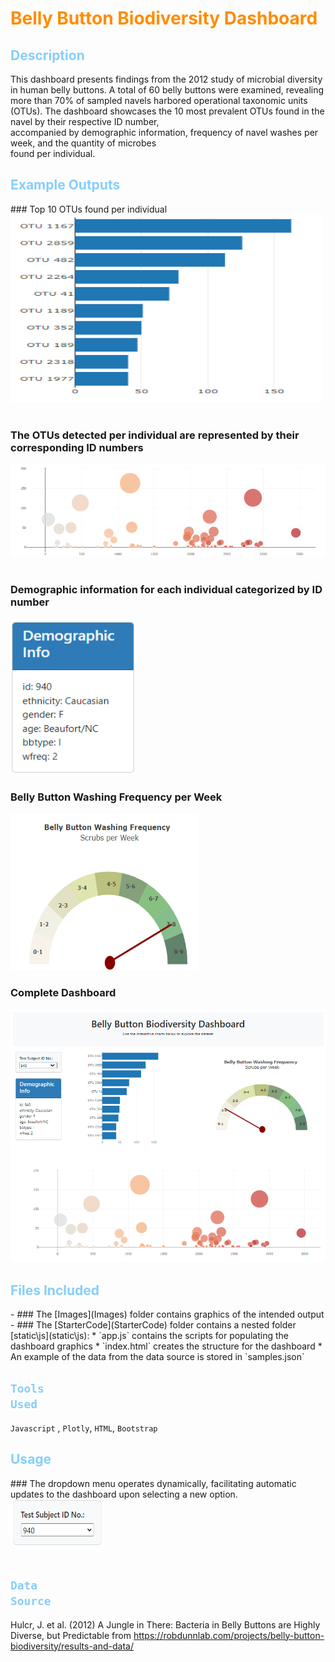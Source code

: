 <h1 style="color: DarkOrange">Belly Button Biodiversity Dashboard</h1>

<h2 style="color: lightskyblue">Description</h2>
This dashboard presents findings from the 2012 study of microbial diversity in human belly buttons.  A total of 60 
belly buttons were examined, revealing more than 70% of sampled navels harbored operational taxonomic units<br> 
(OTUs).  The dashboard showcases the 10 most prevalent OTUs found in the navel by their respective ID number,<br>
accompanied by demographic information, frequency of navel washes per week, and the quantity of microbes<br>
found per individual.

<h2 style="color: lightskyblue">Example Outputs</h2>
### Top 10 OTUs found per individual <br>
<img src="Images\barChart.png" alt="Example Image" width="500" height="300"><br><br>

### The OTUs detected per individual are represented by their corresponding ID numbers<br>
<img src="Images\bubbleChart.png" alt="Example Image"><br><br>

### Demographic information for each individual categorized by ID number <br>
<img src="Images\demo.png" alt="Example Image" width="200" height="250">

### Belly Button Washing Frequency per Week <br>
<img src="Images\bellyButtonwash.png" alt="Example Image" width="300" height="250">

### Complete Dashboard <br>
<img src="Images\complete_dashboard.png" alt="Example Image">

<h2 style="color: lightskyblue">Files Included</h2>
- ### The [Images](Images) folder contains graphics of the intended output <br>
- ### The [StarterCode](StarterCode) folder contains a nested folder [static\js](static\js):
    * `app.js` contains the scripts for populating the dashboard graphics
    * `index.html` creates the structure for the dashboard
    * An example of the data from the data source is stored in `samples.json`

## <code style="color: lightskyblue">Tools Used</code>
`Javascript` , `Plotly`, `HTML`, `Bootstrap`

<h2 style="color: lightskyblue">Usage</h2>
### The dropdown menu operates dynamically, facilitating automatic updates to the dashboard upon selecting a new option. <br>
<img src="Images\dropdown.png" alt="Example Image" width="150" height="75"><br><br>

## <code style="color: lightskyblue">Data Source</code>
Hulcr, J. et al. (2012) A Jungle in There: Bacteria in Belly Buttons are Highly <br>
Diverse, but Predictable from https://robdunnlab.com/projects/belly-button-biodiversity/results-and-data/


